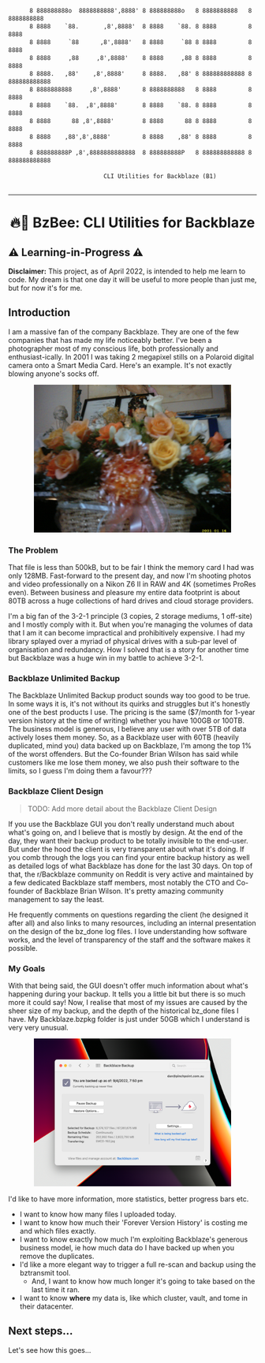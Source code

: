 <pre><code>
      8 888888888o  8888888888',8888' 8 888888888o   8 8888888888   8 8888888888
      8 8888    `88.       ,8',8888'  8 8888    `88. 8 8888         8 8888
      8 8888     `88      ,8',8888'   8 8888     `88 8 8888         8 8888
      8 8888     ,88     ,8',8888'    8 8888     ,88 8 8888         8 8888
      8 8888.   ,88'    ,8',8888'     8 8888.   ,88' 8 888888888888 8 888888888888
      8 8888888888     ,8',8888'      8 8888888888   8 8888         8 8888
      8 8888    `88.  ,8',8888'       8 8888    `88. 8 8888         8 8888
      8 8888      88 ,8',8888'        8 8888      88 8 8888         8 8888
      8 8888    ,88',8',8888'         8 8888    ,88' 8 8888         8 8888
      8 888888888P ,8',8888888888888  8 888888888P   8 888888888888 8 888888888888

                           CLI Utilities for Backblaze (B1)

</code></pre>
___
<div style="text-align: center;"> <h1>🔥🐝 BzBee: CLI Utilities for Backblaze </h1></div>

## ⚠️ Learning-in-Progress️ ⚠️

**Disclaimer:** This project, as of April 2022, is intended to help me learn to code. My dream is that one day it will
be useful to more people than just me, but for now it's for me.

## Introduction

I am a massive fan of the company Backblaze. They are one of the few companies that has made my life noticeably better.
I've been a photographer most of my conscious life, both professionally and enthusiast-ically. In 2001 I was taking 2
megapixel stills on a Polaroid digital camera onto a Smart Media Card. Here's an example. It's not exactly blowing
anyone's socks off.

<div style="text-align: center;">
    <img height="300" alt="Grainy picture of flowers taken on a Polaroid digital camera." style="margin-left: auto; margin-right: auto" src="img/20010116-094340-4019.JPG" width="400"/>
</div>

### The Problem

That file is less than 500kB, but to be fair I think the memory card I had was only 128MB. Fast-forward to the present
day, and now I'm shooting photos and video professionally on a Nikon Z6 II in RAW and 4K (sometimes ProRes even).
Between business and pleasure my entire data footprint is about 80TB across a huge collections of hard drives and cloud
storage providers.

I'm a big fan of the 3-2-1 principle (3 copies, 2 storage mediums, 1 off-site) and I mostly comply with it. But when
you're managing the volumes of data that I am it can become impractical and prohibitively expensive. I had my library
splayed over a myriad of physical drives with a sub-par level of organisation and redundancy. How I solved that is a
story for another time but Backblaze was a huge win in my battle to achieve 3-2-1.

### Backblaze Unlimited Backup

The Backblaze Unlimited Backup product sounds way too good to be true. In some ways it is, it's not without its quirks
and struggles but it's honestly one of the best products I use. The pricing is the same
($7/month for 1-year version history at the time of writing) whether you have 100GB or 100TB. The business model is
generous, I believe any user with over 5TB of data actively loses them money. So, as a Backblaze user with 60TB (heavily
duplicated, mind you) data backed up on Backblaze, I'm among the top 1% of the worst offenders. But the Co-founder Brian
Wilson has said while customers like me lose them money, we also push their software to the limits, so I guess I'm doing
them a favour???

### Backblaze Client Design

> TODO: Add more detail about the Backblaze Client Design

[//]: # (TODO: Add more detail RE: Backblaze client design)

If you use the Backblaze GUI you don't really understand much about what's going on, and I believe that is mostly by
design. At the end of the day, they want their backup product to be totally invisible to the end-user. But under the
hood the client is very transparent about what it's doing. If you comb through the logs you can find your entire backup
history as well as detailed logs of what Backblaze has done for the last 30 days. On top of that, the r/Backblaze
community on Reddit is very active and maintained by a few dedicated Backblaze staff members, most notably the CTO and
Co-founder of Backblaze Brian Wilson. It's pretty amazing community management to say the least.

He frequently comments on questions regarding the client (he designed it after all) and also links to many resources,
including an internal presentation on the design of the bz_done log files. I love understanding how software works, and
the level of transparency of the staff and the software makes it possible.

### My Goals

With that being said, the GUI doesn't offer much information about what's happening during your backup. It tells you a
little bit but there is so much more it could say! Now, I realise that most of my issues are caused by the sheer size of
my backup, and the depth of the historical bz_done files I have. My Backblaze.bzpkg folder is just under 50GB which I
understand is very very unusual.
<div style="text-align: center;"><img alt="Screenshot of Backblaze GUI" height="300" src="img/CleanShot 2022-04-10 at 11.08.14@2x.png" width="400"/></div>

I'd like to have more information, more statistics, better progress bars etc.

- I want to know how many files I uploaded today.
- I want to know how much their 'Forever Version History' is costing me and which files exactly.
- I want to know exactly how much I'm exploiting Backblaze's generous business model, ie how much data do I have backed
  up when you remove the duplicates.
- I'd like a more elegant way to trigger a full re-scan and backup using the bztransmit tool.
    - And, I want to know how much longer it's going to take based on the last time it ran.
- I want to know **where** my data is, like which cluster, vault, and tome in their datacenter.

## Next steps...

Let's see how this goes...